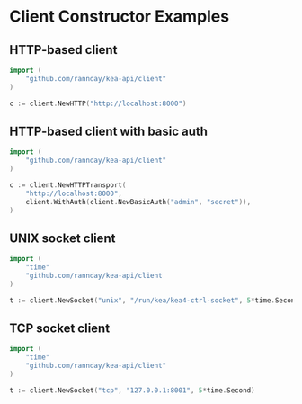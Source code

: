 # Client Constructor Examples

## HTTP-based client
```go
import (
    "github.com/rannday/kea-api/client"
)

c := client.NewHTTP("http://localhost:8000")
```

## HTTP-based client with basic auth
```go
import (
    "github.com/rannday/kea-api/client"
)

c := client.NewHTTPTransport(
    "http://localhost:8000",
    client.WithAuth(client.NewBasicAuth("admin", "secret")),
)
```

## UNIX socket client
```go
import (
    "time"
    "github.com/rannday/kea-api/client
)

t := client.NewSocket("unix", "/run/kea/kea4-ctrl-socket", 5*time.Second)
```

## TCP socket client
```go
import (
    "time"
    "github.com/rannday/kea-api/client"
)

t := client.NewSocket("tcp", "127.0.0.1:8001", 5*time.Second)
```
